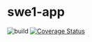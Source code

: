 # swe1-app
![build](https://app.travis-ci.com/chinmaykulkarni95/swe1-app.svg?branch=main)
[![Coverage Status](https://coveralls.io/repos/github/chinmaykulkarni95/swe1-app/badge.svg?branch=main)](https://coveralls.io/github/chinmaykulkarni95/swe1-app?branch=main)
